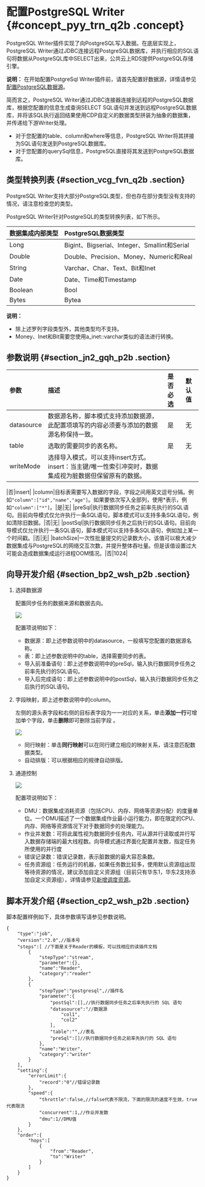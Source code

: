 # 配置PostgreSQL Writer {#concept_pyy_trn_q2b .concept}

PostgreSQL Writer插件实现了向PostgreSQL写入数据。在底层实现上，PostgreSQL Writer通过JDBC连接远程PostgreSQL数据库，并执行相应的SQL语句将数据从PostgreSQL库中SELECT出来，公共云上RDS提供PostgreSQL存储引擎。

**说明：** 在开始配置PostgreSql Writer插件前，请首先配置好数据源，详情请参见[配置PostgreSQL数据源](intl.zh-CN/使用指南/数据集成/数据源配置/配置PostgreSQL数据源.md#)。

简而言之，PostgreSQL Writer通过JDBC连接器连接到远程的PostgreSQL数据库，根据您配置的信息生成查询SELECT SQL语句并发送到远程PostgreSQL数据库，并将该SQL执行返回结果使用CDP自定义的数据类型拼装为抽象的数据集，并传递给下游Writer处理。

-   对于您配置的table、column和where等信息，PostgreSQL Writer将其拼接为SQL语句发送到PostgreSQL数据库。
-   对于您配置的querySql信息，PostgreSQL直接将其发送到PostgreSQL数据库。

## 类型转换列表 {#section_vcg_fvn_q2b .section}

PostgreSQL Writer支持大部分PostgreSQL类型，但也存在部分类型没有支持的情况，请注意检查您的类型。

PostgreSQL Writer针对PostgreSQL的类型转换列表，如下所示。

|数据集成内部类型|PostgreSQL数据类型|
|:-------|:-------------|
|Long|Bigint、Bigserial、Integer、Smallint和Serial|
|Double|Double、Precision、Money、Numeric和Real|
|String|Varchar、Char、Text、Bit和Inet|
|Date|Date、Time和Timestamp|
|Boolean|Bool|
|Bytes|Bytea|

**说明：** 

-   除上述罗列字段类型外，其他类型均不支持。
-   Money、Inet和Bit需要您使用a\_inet::varchar类似的语法进行转换。

## 参数说明 {#section_jn2_gqh_p2b .section}

|参数|描述|是否必选|默认值|
|:-|:-|:---|:--|
|datasource|数据源名称，脚本模式支持添加数据源，此配置项填写的内容必须要与添加的数据源名称保持一致。|是|无|
|table|选取的需要同步的表名称。|是|无|
|writeMode|选择导入模式，可以支持insert方式。insert：当主键/唯一性索引冲突时，数据集成视为脏数据但保留原有的数据。

|否|insert|
|column|目标表需要写入数据的字段，字段之间用英文逗号分隔。例如`"column":["id","name","age"]`。如果要依次写入全部列，使用\*表示，例如`"column":["*"]`。|是|无|
|preSql|执行数据同步任务之前率先执行的SQL语句。目前向导模式仅允许执行一条SQL语句，脚本模式可以支持多条SQL语句，例如清除旧数据。|否|无|
|postSql|执行数据同步任务之后执行的SQL语句。目前向导模式仅允许执行一条SQL语句，脚本模式可以支持多条SQL语句，例如加上某一个时间戳。|否|无|
|batchSize|一次性批量提交的记录数大小，该值可以极大减少数据集成与PostgreSQL的网络交互次数，并提升整体吞吐量。但是该值设置过大可能会造成数据集成运行进程OOM情况。|否|1024|

## 向导开发介绍 {#section_bp2_wsh_p2b .section}

1.  选择数据源

    配置同步任务的数据来源和数据去向。

    ![](http://static-aliyun-doc.oss-cn-hangzhou.aliyuncs.com/assets/img/16253/15367227498214_zh-CN.png)

    配置项说明如下：

    -   数据源：即上述参数说明中的datasource，一般填写您配置的数据源名称。
    -   表：即上述参数说明中的table，选择需要同步的表。
    -   导入前准备语句：即上述参数说明中的preSql，输入执行数据同步任务之前率先执行的SQL语句。
    -   导入后完成语句：即上述参数说明中的postSql，输入执行数据同步任务之后执行的SQL语句。
2.  字段映射，即上述参数说明中的column。

    左侧的源头表字段和右侧的目标表字段为一一对应的关系，单击**添加一行**可增加单个字段，单击**删除**即可删除当前字段 。

    ![](http://static-aliyun-doc.oss-cn-hangzhou.aliyuncs.com/assets/img/16253/15367227498215_zh-CN.png)

    -   同行映射：单击**同行映射**可以在同行建立相应的映射关系，请注意匹配数据类型。
    -   自动排版：可以根据相应的规律自动排版。
3.  通道控制

    ![](http://static-aliyun-doc.oss-cn-hangzhou.aliyuncs.com/assets/img/16221/15367227497675_zh-CN.png)

    配置项说明如下：

    -   DMU：数据集成消耗资源（包括CPU、内存、网络等资源分配）的度量单位。一个DMU描述了一个数据集成作业最小运行能力，即在限定的CPU、内存、网络等资源情况下对于数据同步的处理能力。
    -   作业并发数：可将此属性视为数据同步任务内，可从源并行读取或并行写入数据存储端的最大线程数。向导模式通过界面化配置并发数，指定任务所使用的并行度
    -   错误记录数：错误记录数，表示脏数据的最大容忍条数。
    -   任务资源组：任务运行的机器，如果任务数比较多，使用默认资源组出现等待资源的情况，建议添加自定义资源组（目前只有华东1，华东2支持添加自定义资源组），详情请参见[新增调度资源](intl.zh-CN/使用指南/数据集成/常见配置/新增调度资源.md#)。

## 脚本开发介绍 {#section_cp2_wsh_p2b .section}

脚本配置样例如下，具体参数填写请参见参数说明。

```
{
    "type":"job",
    "version":"2.0",//版本号
    "steps":[ //下面是关于Reader的模板，可以找相应的读插件文档
        {
            "stepType":"stream",
            "parameter":{},
            "name":"Reader",
            "category":"reader"
        },
        {
            "stepType":"postgresql",//插件名
            "parameter":{
                "postSql":[],//执行数据同步任务之后率先执行的 SQL 语句
                "datasource":"//数据源
                    "col1",
                    "col2"
                ],
                "table":"",//表名
                "preSql":[]//执行数据同步任务之前率先执行的 SQL 语句
            },
            "name":"Writer",
            "category":"writer"
        }
    ],
    "setting":{
        "errorLimit":{
            "record":"0"//错误记录数
        },
        "speed":{
            "throttle":false,//false代表不限流，下面的限流的速度不生效，true代表限流
            "concurrent":1,//作业并发数
            "dmu":1//DMU值
        }
    },
    "order":{
        "hops":[
            {
                "from":"Reader",
                "to":"Writer"
            }
        ]
    }
}
```

